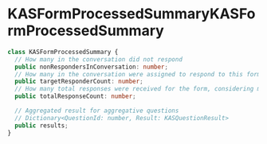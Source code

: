 # <a name="kasformprocessedsummary"></a><span data-ttu-id="73bf0-101">KASFormProcessedSummary</span><span class="sxs-lookup"><span data-stu-id="73bf0-101">KASFormProcessedSummary</span></span>
```typescript
class KASFormProcessedSummary {
  // How many in the conversation did not respond
  public nonRespondersInConversation: number;
  // How many in the conversation were assigned to respond to this form
  public targetResponderCount: number;
  // How many total responses were received for the form, considering multiple responses from one person
  public totalResponseCount: number;

  // Aggregated result for aggregative questions
  // Dictionary<QuestionId: number, Result: KASQuestionResult>
  public results;
}
```
